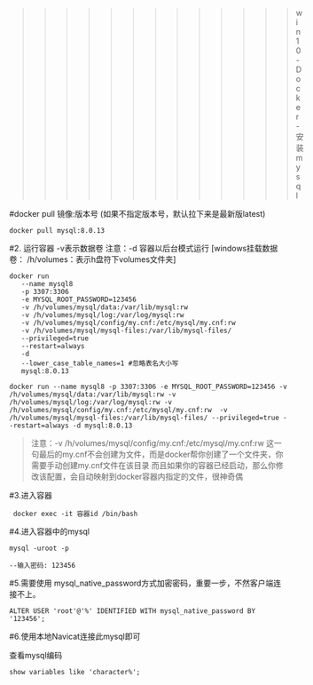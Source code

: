 >>>>>>>>>>>>>win10-Docker-安装mysql

#docker pull 镜像:版本号  (如果不指定版本号，默认拉下来是最新版latest)
```shell
docker pull mysql:8.0.13
```

#2. 运行容器 -v表示数据卷  注意：-d 容器以后台模式运行  [windows挂载数据卷： /h/volumes：表示h盘符下volumes文件夹]
```shell
docker run 
   --name mysql8 
   -p 3307:3306 
   -e MYSQL_ROOT_PASSWORD=123456 
   -v /h/volumes/mysql/data:/var/lib/mysql:rw 
   -v /h/volumes/mysql/log:/var/log/mysql:rw 
   -v /h/volumes/mysql/config/my.cnf:/etc/mysql/my.cnf:rw  
   -v /h/volumes/mysql/mysql-files:/var/lib/mysql-files/ 
   --privileged=true 
   --restart=always 
   -d 
   --lower_case_table_names=1 #忽略表名大小写
   mysql:8.0.13
```
```shell
docker run --name mysql8 -p 3307:3306 -e MYSQL_ROOT_PASSWORD=123456 -v /h/volumes/mysql/data:/var/lib/mysql:rw -v /h/volumes/mysql/log:/var/log/mysql:rw -v /h/volumes/mysql/config/my.cnf:/etc/mysql/my.cnf:rw  -v /h/volumes/mysql/mysql-files:/var/lib/mysql-files/ --privileged=true --restart=always -d mysql:8.0.13
```
>注意：-v /h/volumes/mysql/config/my.cnf:/etc/mysql/my.cnf:rw 这一句最后的my.cnf不会创建为文件，而是docker帮你创建了一个文件夹，你需要手动创建my.cnf文件在该目录
> 而且如果你的容器已经启动，那么你修改该配置，会自动映射到docker容器内指定的文件，很神奇偶


#3.进入容器
```shell
 docker exec -it 容器id /bin/bash
```

#4.进入容器中的mysql
```shell
mysql -uroot -p

--输入密码: 123456
```

#5.需要使用 mysql_native_password方式加密密码，重要一步，不然客户端连接不上。
```shell
ALTER USER 'root'@'%' IDENTIFIED WITH mysql_native_password BY '123456';
```

#6.使用本地Navicat连接此mysql即可

查看mysql编码
```shell
show variables like 'character%';
```


